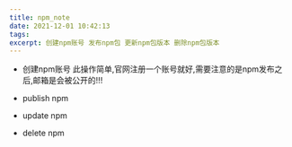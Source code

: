 ```yaml
---
title: npm_note
date: 2021-12-01 10:42:13
tags:
excerpt: 创建npm账号 发布npm包 更新npm包版本 删除npm包版本
---
```


- 创建npm账号
此操作简单,官网注册一个账号就好,需要注意的是npm发布之后,邮箱是会被公开的!!!
  
- publish npm


- update npm


- delete npm
